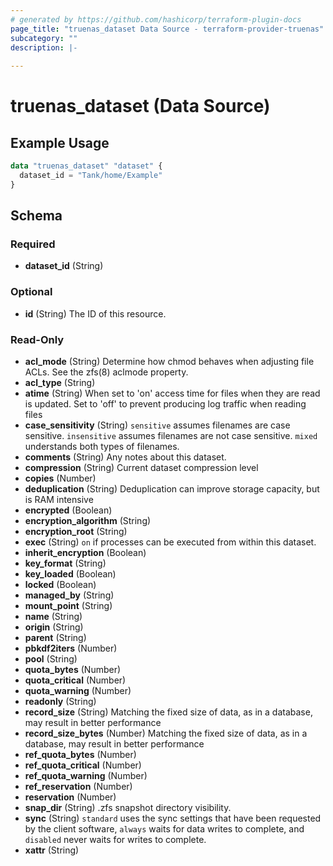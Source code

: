 ```yaml
---
# generated by https://github.com/hashicorp/terraform-plugin-docs
page_title: "truenas_dataset Data Source - terraform-provider-truenas"
subcategory: ""
description: |-
  
---
```


# truenas_dataset (Data Source)



## Example Usage

```terraform
data "truenas_dataset" "dataset" {
  dataset_id = "Tank/home/Example"
}
```

<!-- schema generated by tfplugindocs -->
## Schema

### Required

- **dataset_id** (String)

### Optional

- **id** (String) The ID of this resource.

### Read-Only

- **acl_mode** (String) Determine how chmod behaves when adjusting file ACLs. See the zfs(8) aclmode property.
- **acl_type** (String)
- **atime** (String) When set to 'on' access time for files when they are read is updated. Set to 'off' to prevent producing log traffic when reading files
- **case_sensitivity** (String) `sensitive` assumes filenames are case sensitive. `insensitive` assumes filenames are not case sensitive. `mixed` understands both types of filenames.
- **comments** (String) Any notes about this dataset.
- **compression** (String) Current dataset compression level
- **copies** (Number)
- **deduplication** (String) Deduplication can improve storage capacity, but is RAM intensive
- **encrypted** (Boolean)
- **encryption_algorithm** (String)
- **encryption_root** (String)
- **exec** (String) `on` if processes can be executed from within this dataset.
- **inherit_encryption** (Boolean)
- **key_format** (String)
- **key_loaded** (Boolean)
- **locked** (Boolean)
- **managed_by** (String)
- **mount_point** (String)
- **name** (String)
- **origin** (String)
- **parent** (String)
- **pbkdf2iters** (Number)
- **pool** (String)
- **quota_bytes** (Number)
- **quota_critical** (Number)
- **quota_warning** (Number)
- **readonly** (String)
- **record_size** (String) Matching the fixed size of data, as in a database, may result in better performance
- **record_size_bytes** (Number) Matching the fixed size of data, as in a database, may result in better performance
- **ref_quota_bytes** (Number)
- **ref_quota_critical** (Number)
- **ref_quota_warning** (Number)
- **ref_reservation** (Number)
- **reservation** (Number)
- **snap_dir** (String) .zfs snapshot directory visibility.
- **sync** (String) `standard` uses the sync settings that have been requested by the client software, `always` waits for data writes to complete, and `disabled` never waits for writes to complete.
- **xattr** (String)


